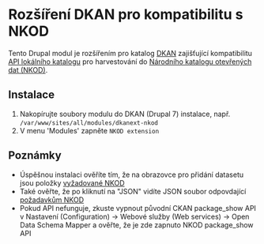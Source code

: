 # Rozšíření DKAN pro kompatibilitu s NKOD
Tento Drupal modul je rozšířením pro katalog [DKAN](https://github.com/nucivic/dkan-drops-7) zajišťující kompatibilitu [API lokálního katalogu](http://opendata.gov.cz/nastroj:ckan-api) pro harvestování do [Národního katalogu otevřených dat (NKOD)](http://data.gov.cz).

## Instalace
1. Nakopírujte soubory modulu do DKAN (Drupal 7) instalace, např. `/var/www/sites/all/modules/dkanext-nkod`
2. V menu 'Modules' zapněte `NKOD extension`

## Poznámky
- Úspěšnou instalaci ověříte tím, že na obrazovce pro přidání datasetu jsou položky [vyžadované NKOD](http://opendata.gov.cz/nastroj:ckan-api)
- Také ověřte, že po kliknutí na "JSON" vidíte JSON soubor odpovdající [požadavkům NKOD](http://opendata.gov.cz/nastroj:ckan-api)
- Pokud API nefunguje, zkuste vypnout původní CKAN package_show API v Nastavení (Configuration) -> Webové služby (Web services) -> Open Data Schema Mapper a ověřte, že je zde zapnuto NKOD package_show API
